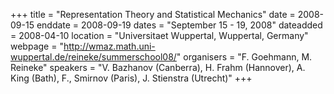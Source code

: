 +++
title = "Representation Theory and Statistical Mechanics"
date = 2008-09-15
enddate = 2008-09-19
dates = "September 15 - 19, 2008"
dateadded = 2008-04-10
location = "Universitaet Wuppertal, Wuppertal, Germany"
webpage = "http://wmaz.math.uni-wuppertal.de/reineke/summerschool08/"
organisers = "F. Goehmann, M. Reineke"
speakers = "V. Bazhanov (Canberra), H. Frahm (Hannover), A. King (Bath),  F., Smirnov (Paris), J. Stienstra (Utrecht)"
+++

